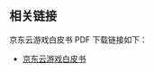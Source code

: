 ## 相关链接

京东云游戏白皮书 PDF 下载链接如下：

- [京东云游戏白皮书](https://jdcloud-marketing.oss.cn-north-1.jcloudcs.com/WhitePaper/JD-Gaming-Cloud.pdf)



